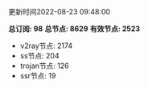 更新时间2022-08-23 09:48:00

**总订阅: 98**
**总节点: 8629**
**有效节点: 2523**
- v2ray节点: 2174
- ss节点: 204
- trojan节点: 126
- ssr节点: 19
